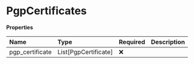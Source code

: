 # PgpCertificates

**Properties**

| Name            | Type                 | Required | Description |
| :-------------- | :------------------- | :------- | :---------- |
| pgp_certificate | List[PgpCertificate] | ❌       |             |


